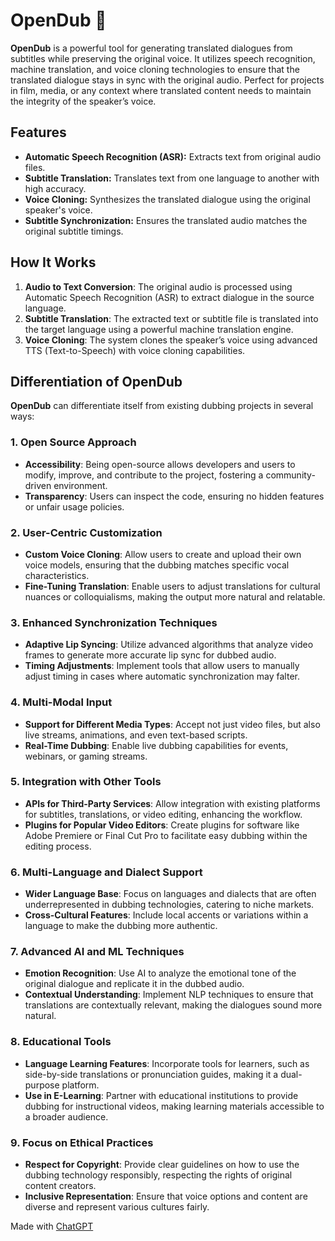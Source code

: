 # OpenDub 🥥

**OpenDub** is a powerful tool for generating translated dialogues from subtitles while preserving the original voice. It utilizes speech recognition, machine translation, and voice cloning technologies to ensure that the translated dialogue stays in sync with the original audio. Perfect for projects in film, media, or any context where translated content needs to maintain the integrity of the speaker’s voice.

## Features

- **Automatic Speech Recognition (ASR):** Extracts text from original audio files.
- **Subtitle Translation:** Translates text from one language to another with high accuracy.
- **Voice Cloning:** Synthesizes the translated dialogue using the original speaker's voice.
- **Subtitle Synchronization:** Ensures the translated audio matches the original subtitle timings.

## How It Works

1. **Audio to Text Conversion**: The original audio is processed using Automatic Speech Recognition (ASR) to extract dialogue in the source language.
2. **Subtitle Translation**: The extracted text or subtitle file is translated into the target language using a powerful machine translation engine.
3. **Voice Cloning**: The system clones the speaker’s voice using advanced TTS (Text-to-Speech) with voice cloning capabilities.


## Differentiation of OpenDub

**OpenDub** can differentiate itself from existing dubbing projects in several ways:

### 1. Open Source Approach
- **Accessibility**: Being open-source allows developers and users to modify, improve, and contribute to the project, fostering a community-driven environment.
- **Transparency**: Users can inspect the code, ensuring no hidden features or unfair usage policies.

### 2. User-Centric Customization
- **Custom Voice Cloning**: Allow users to create and upload their own voice models, ensuring that the dubbing matches specific vocal characteristics.
- **Fine-Tuning Translation**: Enable users to adjust translations for cultural nuances or colloquialisms, making the output more natural and relatable.

### 3. Enhanced Synchronization Techniques
- **Adaptive Lip Syncing**: Utilize advanced algorithms that analyze video frames to generate more accurate lip sync for dubbed audio.
- **Timing Adjustments**: Implement tools that allow users to manually adjust timing in cases where automatic synchronization may falter.

### 4. Multi-Modal Input
- **Support for Different Media Types**: Accept not just video files, but also live streams, animations, and even text-based scripts.
- **Real-Time Dubbing**: Enable live dubbing capabilities for events, webinars, or gaming streams.

### 5. Integration with Other Tools
- **APIs for Third-Party Services**: Allow integration with existing platforms for subtitles, translations, or video editing, enhancing the workflow.
- **Plugins for Popular Video Editors**: Create plugins for software like Adobe Premiere or Final Cut Pro to facilitate easy dubbing within the editing process.

### 6. Multi-Language and Dialect Support
- **Wider Language Base**: Focus on languages and dialects that are often underrepresented in dubbing technologies, catering to niche markets.
- **Cross-Cultural Features**: Include local accents or variations within a language to make the dubbing more authentic.

### 7. Advanced AI and ML Techniques
- **Emotion Recognition**: Use AI to analyze the emotional tone of the original dialogue and replicate it in the dubbed audio.
- **Contextual Understanding**: Implement NLP techniques to ensure that translations are contextually relevant, making the dialogues sound more natural.

### 8. Educational Tools
- **Language Learning Features**: Incorporate tools for learners, such as side-by-side translations or pronunciation guides, making it a dual-purpose platform.
- **Use in E-Learning**: Partner with educational institutions to provide dubbing for instructional videos, making learning materials accessible to a broader audience.

### 9. Focus on Ethical Practices
- **Respect for Copyright**: Provide clear guidelines on how to use the dubbing technology responsibly, respecting the rights of original content creators.
- **Inclusive Representation**: Ensure that voice options and content are diverse and represent various cultures fairly.

Made with [ChatGPT](https://chatgpt.com/share/66f8edee-b448-8002-bdd0-4f6ee433dcb6)
